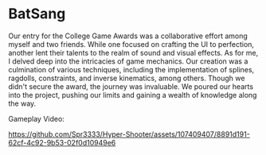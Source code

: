 # BatSang

Our entry for the College Game Awards was a collaborative effort among myself and two friends. While one focused on crafting the UI to perfection, another lent their talents to the realm of sound and visual effects. As for me, I delved deep into the intricacies of game mechanics. Our creation was a culmination of various techniques, including the implementation of splines, ragdolls, constraints, and inverse kinematics, among others. Though we didn't secure the award, the journey was invaluable. We poured our hearts into the project, pushing our limits and gaining a wealth of knowledge along the way.

Gameplay Video:


https://github.com/Spr3333/Hyper-Shooter/assets/107409407/8891d191-62cf-4c92-9b53-02f0d10949e6
